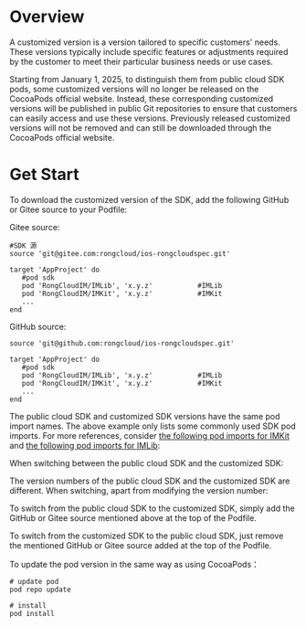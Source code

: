 # Overview
A customized version is a version tailored to specific customers' needs. These versions typically include specific features or adjustments required by the customer to meet their particular business needs or use cases.

Starting from January 1, 2025, to distinguish them from public cloud SDK pods, some customized versions will no longer be released on the CocoaPods official website. Instead, these corresponding customized versions will be published in public Git repositories to ensure that customers can easily access and use these versions. Previously released customized versions will not be removed and can still be downloaded through the CocoaPods official website.

# Get Start

To download the customized version of the SDK, add the following GitHub or Gitee source to your Podfile:

Gitee source:

```
#SDK 源
source 'git@gitee.com:rongcloud/ios-rongcloudspec.git'

target 'AppProject' do
   #pod sdk
   pod 'RongCloudIM/IMLib', 'x.y.z'           #IMLib
   pod 'RongCloudIM/IMKit', 'x.y.z'           #IMKit
   ...
end
```

GitHub  source:

```
source 'git@github.com:rongcloud/ios-rongcloudspec.git'

target 'AppProject' do
   #pod sdk
   pod 'RongCloudIM/IMLib', 'x.y.z'           #IMLib
   pod 'RongCloudIM/IMKit', 'x.y.z'           #IMKit
   ...
end
```

The public cloud SDK and customized SDK versions have the same pod import names. The above example only lists some commonly used SDK pod imports. For more references, consider [the following pod imports for IMKit](https://docs.rongcloud.cn/ios-imkit/import) and [the following pod imports for IMLib](https://docs.rongcloud.cn/ios-imlib/import):

When switching between the public cloud SDK and the customized SDK:

The version numbers of the public cloud SDK and the customized SDK are different. When switching, apart from modifying the version number:

To switch from the public cloud SDK to the customized SDK, simply add the GitHub or Gitee source mentioned above at the top of the Podfile.

To switch from the customized SDK to the public cloud SDK, just remove the mentioned GitHub or Gitee source added at the top of the Podfile.

To update the pod version in the same way as using CocoaPods：

```
# update pod
pod repo update

# install
pod install
```



